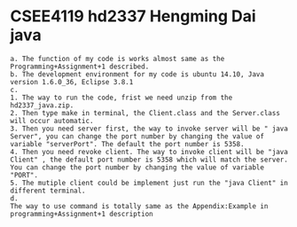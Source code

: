 # CSEE4119 hd2337 Hengming Dai java

	a. The function of my code is works almost same as the Programming+Assignment+1 described.
	b. The development environment for my code is ubuntu 14.10, Java version 1.6.0_36, Eclipse 3.8.1
	c.
	1. The way to run the code, frist we need unzip from the hd2337_java.zip.
	2. Then type make in terminal, the Client.class and the Server.class will occur automatic.
	3. Then you need server first, the way to invoke server will be " java Server", you can change the port number by changing the value of variable "serverPort". The default the port number is 5358.
	4. Then you need revoke client. The way to invoke client will be "java Client" , the default port number is 5358 which will match the server. You can change the port number by changing the value of variable "PORT".
	5. The mutiple client could be implement just run the "java Client" in different terminal.
	d.
	The way to use command is totally same as the Appendix:Example in programming+Assignment+1 description
	 
